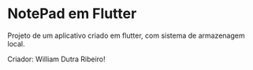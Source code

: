 # NotePad em Flutter

Projeto de um aplicativo criado em flutter, com sistema de armazenagem local.

Criador: William Dutra Ribeiro!

